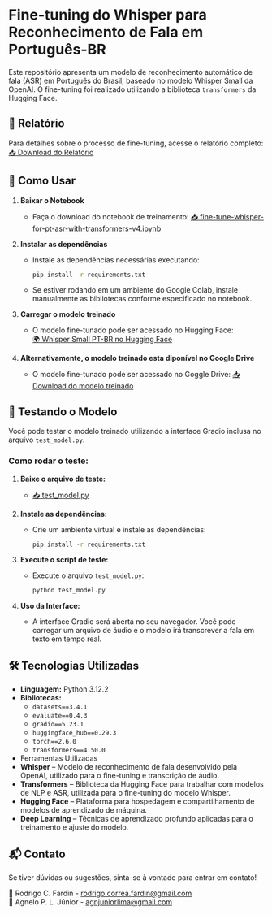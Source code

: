 # Fine-tuning do Whisper para Reconhecimento de Fala em Português-BR

Este repositório apresenta um modelo de reconhecimento automático de fala (ASR) em Português do Brasil, baseado no modelo Whisper Small da OpenAI. O fine-tuning foi realizado utilizando a biblioteca `transformers` da Hugging Face.

## 📄 Relatório

Para detalhes sobre o processo de fine-tuning, acesse o relatório completo:
[📥 Download do Relatório](https://github.com/agnjuniorlima/speech-to-text-conversion/blob/main/Fine_Tuning_do_Modelo__whisper_small__para_Reconhecimento_de_Fala_em_Portugu%C3%AAs_BR.pdf)

## 🚀 Como Usar

1. **Baixar o Notebook**
   - Faça o download do notebook de treinamento:
   [📥 fine-tune-whisper-for-pt-asr-with-transformers-v4.ipynb](https://github.com/agnjuniorlima/speech-to-text-conversion/blob/main/fine-tune-whisper-for-pt-asr-with-transformers-v4.ipynb)

2. **Instalar as dependências**
   - Instale as dependências necessárias executando:
     ```bash
     pip install -r requirements.txt
     ```
   - Se estiver rodando em um ambiente do Google Colab, instale manualmente as bibliotecas conforme especificado no notebook.

3. **Carregar o modelo treinado**
   - O modelo fine-tunado pode ser acessado no Hugging Face:  
   [🌍 Whisper Small PT-BR no Hugging Face](https://huggingface.co/RodrigoFardin/whisper-small-pt-br)
   
4. **Alternativamente, o modelo treinado esta diponível no Google Drive**
   - O modelo fine-tunado pode ser acessado no Goggle Drive: 
   [📥 Download do modelo treinado](https://drive.google.com/file/d/13ACPHxbHNp4P2cWNV13UMULSmk0S9H91/view?usp=sharing)

## 🧪 Testando o Modelo

Você pode testar o modelo treinado utilizando a interface Gradio inclusa no arquivo `test_model.py`.

### Como rodar o teste:

1. **Baixe o arquivo de teste:**
   - [📥 test_model.py](test_model.py)

2. **Instale as dependências:**
   - Crie um ambiente virtual e instale as dependências:
     ```bash
     pip install -r requirements.txt
     ```

3. **Execute o script de teste:**
   - Execute o arquivo `test_model.py`:
     ```bash
     python test_model.py
     ```

4. **Uso da Interface:**
   - A interface Gradio será aberta no seu navegador. Você pode carregar um arquivo de áudio e o modelo irá transcrever a fala em texto em tempo real.

## 🛠 Tecnologias Utilizadas

- **Linguagem:** Python 3.12.2
- **Bibliotecas:**
  - `datasets==3.4.1`
  - `evaluate==0.4.3`
  - `gradio==5.23.1`
  - `huggingface_hub==0.29.3`
  - `torch==2.6.0`
  - `transformers==4.50.0`
- Ferramentas Utilizadas
- **Whisper** – Modelo de reconhecimento de fala desenvolvido pela OpenAI, utilizado para o fine-tuning e transcrição de áudio.
- **Transformers** – Biblioteca da Hugging Face para trabalhar com modelos de NLP e ASR, utilizada para o fine-tuning do modelo Whisper.
- **Hugging Face** – Plataforma para hospedagem e compartilhamento de modelos de aprendizado de máquina.
- **Deep Learning** – Técnicas de aprendizado profundo aplicadas para o treinamento e ajuste do modelo.
## 📬 Contato

Se tiver dúvidas ou sugestões, sinta-se à vontade para entrar em contato!

📧 Rodrigo C. Fardin - [rodrigo.correa.fardin@gmail.com](mailto:rodrigo.correa.fardin@gmail.com)  
📧 Agnelo P. L. Júnior - [agnjuniorlima@gmail.com](mailto:agnjuniorlima@gmail.com)

